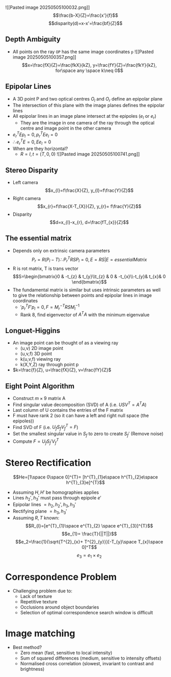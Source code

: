 ![[Pasted image 20250505100032.png]]
$$\frac{b-X}{Z}=\frac{x'}{f}$$
$$disparity(d)=x-x'=\frac{bf}{Z}$$
## Depth Ambiguity
- All points on the ray `OP` has the same image coordinates `p`
![[Pasted image 20250505100357.png]]
$$x=\frac{fX}{Z}=\frac{fkX}{kZ}, y=\frac{fY}{Z}=\frac{fkY}{kZ}, for\space any \space k\neq 0$$

## Epipolar Lines
- A 3D point P and two optical centres $O_l$ and $O_r$ define an epipolar plane
- The intersection of this plane with the image planes defines the epipolar lines
- All epipolar lines in an image plane intersect at the epipoles ($e_{l}$ or $e_{r}$)
	- They are the image in one camera of the ray through the optical centre and image point in the other camera
- $e_{r}^{T}Ep_{l}= 0, p_{r}^{T}Ee_{l}=0$
- $\therefore e^{T}_{r}E = 0, Ee_{l}=0$
- When are they horizontal?
	- $R=I, t=(T,0,0)$
![[Pasted image 20250505100741.png]]
## Stereo Disparity
- Left camera
$$x_{l}=f\frac{X}{Z}, y_{l}=f\frac{Y}{Z}$$
- Right camera
$$x_{r}=f\frac{X-T_{X}}{Z}, y_{r}= f\frac{Y}{Z}$$
 - Disparity
$$d=x_{l}-x_{r}, d=\frac{fT_{x}}{Z}$$
## The essential matrix
- Depends only on extrinsic camera parameters
$$P_{r}= R(P_{l}-T) \therefore P_{r}^{T}RSP_{l}=0, E=RS | E=essentialMatrix$$
- R is rot matrix, T is trans vector
$$S=\begin{bmatrix}0 & -t_{z} & t_{y}\\t_{z} & 0 & -t_{x}\\-t_{y}& t_{x}& 0 \end{bmatrix}$$
- The fundamental matrix is similar but uses intrinsic parameters as well to give the relationship between points and epipolar lines in image coordinates
	- $'p_{r}^{T}F'p_{l}=0, F=M_{r}^{-T}RSM_{l}^{-1}$
	- Rank 8, find eigenvector of $A^{T}A$ with the minimum eigenvalue
## Longuet-Higgins
- An image point can be thought of as a viewing ray
	- (u,v) 2D image point
	- (u,v,f) 3D point
	- k(u,v,f) viewing ray
	- k(X,Y,Z) ray through point p
- $k=\frac{f}{Z}, u=\frac{fX}{Z}, v=\frac{fY}{Z}$
## Eight Point Algorithm
- Construct $m\times 9$ matrix A
- Find singular value decomposition (SVD) of A (i.e. $USV^{T}=A^{T}A$)
- Last column of U contains the entries of the F matrix
- F must have rank 2 (so it can have a left and right null space (the epipoles))
- Find SVD of F (i.e. $U_{f}S_{f}V_{f}^{T}=F$)
- Set the smallest singular value in $S_f$ to zero to create $S_{f}'$ (Remove noise)
- Compute $F=U_{f}S_{f}'V_{f}^{T}$
# Stereo Rectification
$$He=[1\space 0\space 0]^{T}= [h^{T}_{1}e\space h^{T}_{2}e\space h^{T}_{3}e]^{T}$$
- Assuming $H, H'$ be homographies applies
- Lines $h_{2}', h_{3}'$ must pass through epipole $e'$ 
- Epipolar lines $= h_{2}, h_{2}', h_{3}, h_{3}'$
- Rectifying plane $= h_{3}, h_{3}'$
- Assuming $R, T$ known:
$$R_{l}=[e^{T}_{1}\space e^{T}_{2} \space e^{T}_{3}]^{T}$$$$e_{1}= \frac{T}{||T||}$$
$$e_2=\frac{1}{\sqrt{T^{2}_{x}+ T^{2}_{y}}}[-T_{y}\space T_{x}\space 0]^T$$
$$e_{3} = e_{1}\times e_{2}$$

# Correspondence Problem
- Challenging problem due to:
	- Lack of texture
	- Repetitive texture
	- Occlusions around object boundaries
	- Selection of optimal correspondence search window is difficult

# Image matching
- Best method?
	- Zero mean (fast, sensitive to local intensity)
	- Sum of squared differences (medium, sensitive to intensity offsets)
	- Normalised cross correlation (slowest, invariant to contrast and brightness)